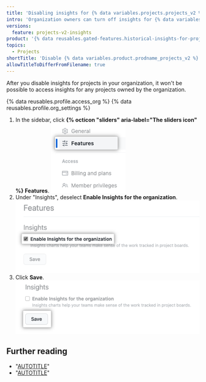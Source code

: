 ```yaml
---
title: 'Disabling insights for {% data variables.projects.projects_v2 %} in your organization'
intro: 'Organization owners can turn off insights for {% data variables.product.prodname_projects_v2 %} in their organization.'
versions:
  feature: projects-v2-insights
product: '{% data reusables.gated-features.historical-insights-for-projects %}'
topics:
  - Projects
shortTitle: 'Disable {% data variables.product.prodname_projects_v2 %} insights'
allowTitleToDifferFromFilename: true
---
```


After you disable insights for projects in your organization, it won't be possible to access insights for any projects owned by the organization.


{% data reusables.profile.access_org %}
{% data reusables.profile.org_settings %}
1. In the sidebar, click **{% octicon "sliders" aria-label="The sliders icon" %} Features**.
   ![Screenshot showing features menu item](/assets/images/help/projects-v2/features-org-menu.png)
1. Under "Insights", deselect **Enable Insights for the organization**.
   ![Screenshot showing Enable Insights for the organization checkbox](/assets/images/help/projects-v2/disable-insights-checkbox.png)
1. Click **Save**.
   ![Screenshot showing save button](/assets/images/help/projects-v2/disable-insights-save.png)

## Further reading

- "[AUTOTITLE](/issues/planning-and-tracking-with-projects/learning-about-projects/about-projects)"
- "[AUTOTITLE](/issues/planning-and-tracking-with-projects/viewing-insights-from-your-project/about-insights-for-projects)"
